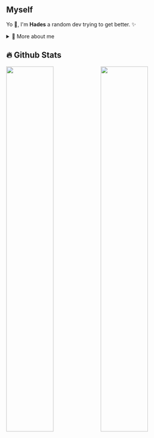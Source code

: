 ## Myself

<p>
  
Yo 👋, I'm **Hades** a random dev trying to get better. ✨

<div>
<details>
  <summary>🔭 More about me</summary>

- 👨‍💻 I’m currently learning **everything** 🤓

- 💬 Ask me about **anything**

- 📫 Reach me out on Discord **@hades42**
  
- 🌌 One of my passion that is not dev is space and blackholes !

</details>
  
</p>


## 🔥 Github Stats

  <a href="https://github.com/Giingu"><img width="50%" src="https://github-readme-stats.vercel.app/api?username=Hadesepi&theme=radical&title_color=ff3068"></a><a href="https://github.com/Giingu"><img width="50%" src="http://github-readme-streak-stats.herokuapp.com/?user=Hadesepi&theme=radical&date_format=M%20j%5B%2C%20Y%5D&ring=ff3068&fire=ff3068&sideNums=ff3068"></a>

